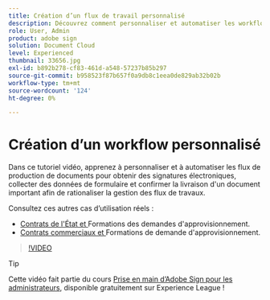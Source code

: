 ```yaml
---
title: Création d’un flux de travail personnalisé
description: Découvrez comment personnaliser et automatiser les workflows de documents pour obtenir rapidement des signatures électroniques et collecter des données de formulaire.
role: User, Admin
product: adobe sign
solution: Document Cloud
level: Experienced
thumbnail: 33656.jpg
exl-id: b892b278-cf83-461d-a548-57237b85b297
source-git-commit: b958523f87b657f0a9db8c1eea0de829ab32b02b
workflow-type: tm+mt
source-wordcount: '124'
ht-degree: 0%

---
```


# Création d’un workflow personnalisé

Dans ce tutoriel vidéo, apprenez à personnaliser et à automatiser les flux de production de documents pour obtenir des signatures électroniques, collecter des données de formulaire et confirmer la livraison d&#39;un document important afin de rationaliser la gestion des flux de travaux.

Consultez ces autres cas d’utilisation réels :

* [Contrats de l&#39;État et ](https://experienceleague.adobe.com/docs/document-cloud-learn/sign-learning-hub/expand/recipes/gov/usecasegovcontracts.html?lang=en) Formations des demandes d&#39;approvisionnement.
* [Contrats commerciaux et ](https://experienceleague.adobe.com/docs/document-cloud-learn/sign-learning-hub/expand/recipes/com/usecasecomcontracts.html?lang=en) Formations de demande d&#39;approvisionnement.

>[!VIDEO](https://video.tv.adobe.com/v/33656?hidetitle=true)

>[!TIP]
>
>Cette vidéo fait partie du cours [Prise en main d’Adobe Sign pour les administrateurs](https://experienceleague.adobe.com/?recommended=Sign-A-1-2020.2), disponible gratuitement sur Experience League !
